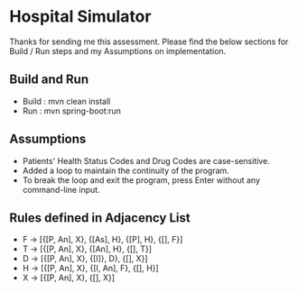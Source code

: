 # Hospital Simulator
Thanks for sending me this assessment. Please find the below sections for Build / Run steps and my Assumptions on implementation.

## Build and Run
- Build  : mvn clean install
- Run    : mvn spring-boot:run

## Assumptions
- Patients' Health Status Codes and Drug Codes are case-sensitive.
- Added a loop to maintain the continuity of the program.
- To break the loop and exit the program, press Enter without any command-line input.

## Rules defined in Adjacency  List
- F -> [{[P, An], X}, {[As], H}, {[P], H}, {[], F}]
- T -> [{[P, An], X}, {[An], H}, {[], T}]
- D -> [{[P, An], X}, {[I]}, D}, {[], X}]
- H -> [{[P, An], X}, {[I, An], F}, {[], H}]
- X -> [{[P, An], X}, {[], X}]